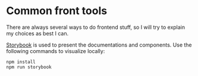 # Common front tools

There are always several ways to do frontend stuff, so I will try to explain my choices as best I can.

[Storybook](https://storybook.js.org/) is used to present the documentations and components. Use the following commands to visualize locally:

```
npm install
npm run storybook
```
